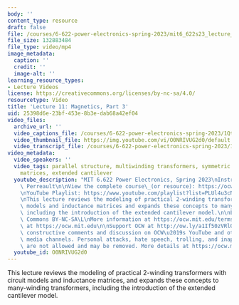 ```yaml
---
body: ''
content_type: resource
draft: false
file: /courses/6-622-power-electronics-spring-2023/mit6_622s23_lecture_11_360p_16_9.mp4
file_size: 132883484
file_type: video/mp4
image_metadata:
  caption: ''
  credit: ''
  image-alt: ''
learning_resource_types:
- Lecture Videos
license: https://creativecommons.org/licenses/by-nc-sa/4.0/
resourcetype: Video
title: 'Lecture 11: Magnetics, Part 3'
uid: 25398d6e-23bf-453e-8b3e-dab68a42ef04
video_files:
  archive_url: ''
  video_captions_file: /courses/6-622-power-electronics-spring-2023/1QtlwRDPRHKuT0ZTJueSW6OD1Gmbrz63x_transcript.webvtt
  video_thumbnail_file: https://img.youtube.com/vi/O0NRIVUG2d0/default.jpg
  video_transcript_file: /courses/6-622-power-electronics-spring-2023/1QtlwRDPRHKuT0ZTJueSW6OD1Gmbrz63x_transcript.pdf
video_metadata:
  video_speakers: ''
  video_tags: parallel structure, multiwinding transformers, symmetric inductance
    matrices, extended cantilever
  youtube_description: "MIT 6.622 Power Electronics, Spring 2023\nInstructor: David\
    \ Perreault\n\nView the complete course\_(or resource): https://ocw.mit.edu/courses/6-622-power-electronics-spring-2023/\L\
    \nYouTube Playlist: https://www.youtube.com/playlist?list=PLUl4u3cNGP62UTc77mJoubhDELSC8lfR0\n\
    \nThis lecture reviews the modeling of practical 2-winding transformers with circuit\
    \ models and inductance matrices and expands these concepts to many-winding transformers,\
    \ including the introduction of the extended cantilever model.\n\nLicense: Creative\
    \ Commons BY-NC-SA\L\nMore information at https://ocw.mit.edu/terms\L\nMore courses\
    \ at https://ocw.mit.edu\n\nSupport OCW at http://ow.ly/a1If50zVRlQ\n\nWe encourage\
    \ constructive comments and discussion on OCW\u2019s YouTube and other social\
    \ media channels. Personal attacks, hate speech, trolling, and inappropriate comments\
    \ are not allowed and may be removed. More details at https://ocw.mit.edu/comments.\n"
  youtube_id: O0NRIVUG2d0
---
```

This lecture reviews the modeling of practical 2-winding transformers with circuit models and inductance matrices, and expands these concepts to many-winding transformers, including the introduction of the extended cantilever model.